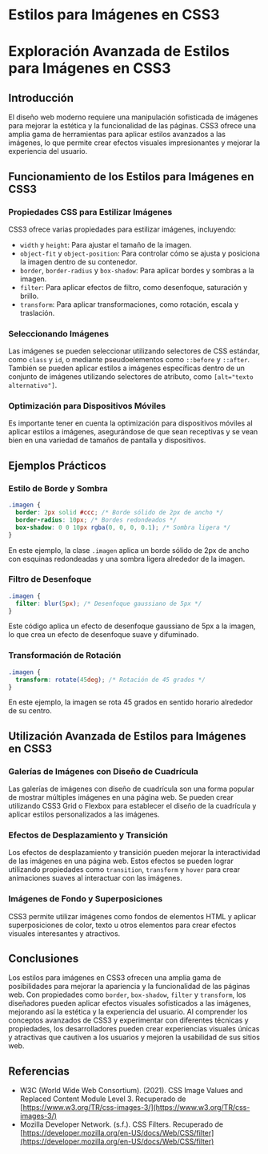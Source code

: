 # Estilos para Imágenes en CSS3

# Exploración Avanzada de Estilos para Imágenes en CSS3

## Introducción

El diseño web moderno requiere una manipulación sofisticada de imágenes para mejorar la estética y la funcionalidad de las páginas. CSS3 ofrece una amplia gama de herramientas para aplicar estilos avanzados a las imágenes, lo que permite crear efectos visuales impresionantes y mejorar la experiencia del usuario.

## Funcionamiento de los Estilos para Imágenes en CSS3

### Propiedades CSS para Estilizar Imágenes

CSS3 ofrece varias propiedades para estilizar imágenes, incluyendo:

- `width` y `height`: Para ajustar el tamaño de la imagen.
- `object-fit` y `object-position`: Para controlar cómo se ajusta y posiciona la imagen dentro de su contenedor.
- `border`, `border-radius` y `box-shadow`: Para aplicar bordes y sombras a la imagen.
- `filter`: Para aplicar efectos de filtro, como desenfoque, saturación y brillo.
- `transform`: Para aplicar transformaciones, como rotación, escala y traslación.

### Seleccionando Imágenes

Las imágenes se pueden seleccionar utilizando selectores de CSS estándar, como `class` y `id`, o mediante pseudoelementos como `::before` y `::after`. También se pueden aplicar estilos a imágenes específicas dentro de un conjunto de imágenes utilizando selectores de atributo, como `[alt="texto alternativo"]`.

### Optimización para Dispositivos Móviles

Es importante tener en cuenta la optimización para dispositivos móviles al aplicar estilos a imágenes, asegurándose de que sean receptivas y se vean bien en una variedad de tamaños de pantalla y dispositivos.

## Ejemplos Prácticos

### Estilo de Borde y Sombra

```css
.imagen {
  border: 2px solid #ccc; /* Borde sólido de 2px de ancho */
  border-radius: 10px; /* Bordes redondeados */
  box-shadow: 0 0 10px rgba(0, 0, 0, 0.1); /* Sombra ligera */
}
```

En este ejemplo, la clase `.imagen` aplica un borde sólido de 2px de ancho con esquinas redondeadas y una sombra ligera alrededor de la imagen.

### Filtro de Desenfoque

```css
.imagen {
  filter: blur(5px); /* Desenfoque gaussiano de 5px */
}
```

Este código aplica un efecto de desenfoque gaussiano de 5px a la imagen, lo que crea un efecto de desenfoque suave y difuminado.

### Transformación de Rotación

```css
.imagen {
  transform: rotate(45deg); /* Rotación de 45 grados */
}
```

En este ejemplo, la imagen se rota 45 grados en sentido horario alrededor de su centro.

## Utilización Avanzada de Estilos para Imágenes en CSS3

### Galerías de Imágenes con Diseño de Cuadrícula

Las galerías de imágenes con diseño de cuadrícula son una forma popular de mostrar múltiples imágenes en una página web. Se pueden crear utilizando CSS3 Grid o Flexbox para establecer el diseño de la cuadrícula y aplicar estilos personalizados a las imágenes.

### Efectos de Desplazamiento y Transición

Los efectos de desplazamiento y transición pueden mejorar la interactividad de las imágenes en una página web. Estos efectos se pueden lograr utilizando propiedades como `transition`, `transform` y `hover` para crear animaciones suaves al interactuar con las imágenes.

### Imágenes de Fondo y Superposiciones

CSS3 permite utilizar imágenes como fondos de elementos HTML y aplicar superposiciones de color, texto u otros elementos para crear efectos visuales interesantes y atractivos.

## Conclusiones

Los estilos para imágenes en CSS3 ofrecen una amplia gama de posibilidades para mejorar la apariencia y la funcionalidad de las páginas web. Con propiedades como `border`, `box-shadow`, `filter` y `transform`, los diseñadores pueden aplicar efectos visuales sofisticados a las imágenes, mejorando así la estética y la experiencia del usuario. Al comprender los conceptos avanzados de CSS3 y experimentar con diferentes técnicas y propiedades, los desarrolladores pueden crear experiencias visuales únicas y atractivas que cautiven a los usuarios y mejoren la usabilidad de sus sitios web.

## Referencias

- W3C (World Wide Web Consortium). (2021). CSS Image Values and Replaced Content Module Level 3. Recuperado de [https://www.w3.org/TR/css-images-3/](https://www.w3.org/TR/css-images-3/)
- Mozilla Developer Network. (s.f.). CSS Filters. Recuperado de [https://developer.mozilla.org/en-US/docs/Web/CSS/filter](https://developer.mozilla.org/en-US/docs/Web/CSS/filter)
